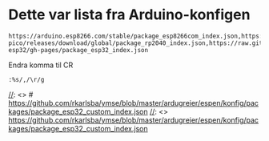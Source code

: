 # Dette var lista fra Arduino-konfigen

	https://arduino.esp8266.com/stable/package_esp8266com_index.json,https://github.com/ambiot/amb1_arduino/raw/master/Arduino_package/package_realtek.com_ameba1_index.json,https://github.com/earlephilhower/arduino-pico/releases/download/global/package_rp2040_index.json,https://raw.githubusercontent.com/Lauszus/Sanguino/master/package_lauszus_sanguino_index.json,https://raw.githubusercontent.com/espressif/arduino-esp32/gh-pages/package_esp32_index.json

Endra komma til CR

	:%s/,/\r/g

[//]: <> # https://github.com/rkarlsba/ymse/blob/master/ardugreier/espen/konfig/packages/package_esp32_custom_index.json
[//]: <> https://github.com/rkarlsba/ymse/blob/master/ardugreier/espen/konfig/packages/package_esp32_custom_index.json

[comment]: <> (This is a comment, it will not be included)

[//]: <> (This is also a comment.)
